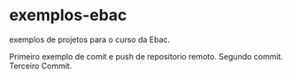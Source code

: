 # exemplos-ebac
exemplos de projetos para o curso da Ebac.

Primeiro exemplo de comit e push de repositorio remoto.
Segundo commit.
Terceiro Commit.
